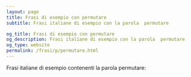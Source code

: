 ```yaml
---
layout: page
title: Frasi di esempio con permutare 
subtitle: Frasi italiane di esempio con la parola  permutare

og_title: Frasi di esempio con permutare 
og_description: Frasi italiane di esempio con la parola  permutare
og_type: website
permalink: /frasi/p/permutare.html
---
```


Frasi italiane di esempio contenenti la parola permutare:


